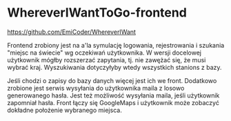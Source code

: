 # WhereverIWantToGo-frontend

https://github.com/EmiCoder/WhereverIWant

Frontend zrobiony jest na a'la symulację logowania, rejestrowania i szukania "miejsc na świecie" wg oczekiwań użytkownika. 
W wersji docelowej użytkownik mógłby rozszerzać zapytania, tj. nie zawężać się, że musi wybrać kraj. 
Wyszukiwania dotyczyłyby wtedy wszystkich stanions z bazy.

Jeśli chodzi o zapisy do bazy danych więcej jest ich we front.
Dodatkowo zrobione jest serwis wysyłania do użytkownika maila z losowo generowanego hasła.
Jest też możliwość wysyłania maila, jeśli użytkownik zapomniał  hasła.
Front łączy się GoogleMaps i użytkownik może zobaczyć dokładne położenie wybranego miejsca.
